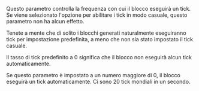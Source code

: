 Questo parametro controlla la frequenza con cui il blocco eseguirà un tick. Se viene selezionato l'opzione per abilitare i tick in modo casuale, questo parametro non ha alcun effetto.

Tenete a mente che di solito i blocchi generati naturalmente eseguiranno tick per impostazione predefinita, a meno che non sia stato impostato il tick casuale.

Il tasso di tick predefinito a 0 significa che il blocco non eseguirà alcun tick automaticamente.

Se questo parametro è impostato a un numero maggiore di 0, il blocco eseguirà un tick automaticamente. Ci sono 20 tick mondiali in un secondo.